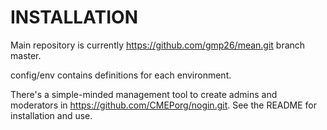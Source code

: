 INSTALLATION
============

Main repository is currently https://github.com/gmp26/mean.git branch master.

config/env contains definitions for each environment.

There's a simple-minded management tool to create admins and moderators in 
https://github.com/CMEPorg/nogin.git. See the README for installation and use.

